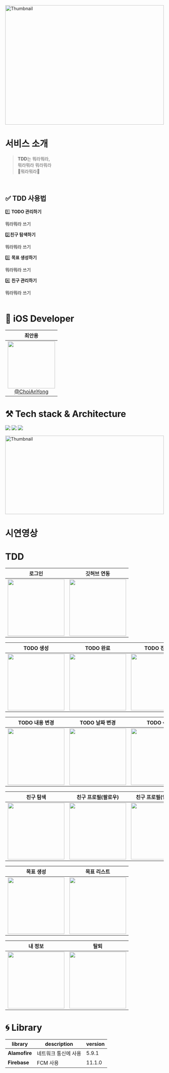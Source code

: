 <img src="https://github.com/user-attachments/assets/056a63f2-b755-4255-92c9-c96cc19a5a13" width="100%" height="380" alt="Thumbnail" />

# 서비스 소개

>**TDD**는 뭐라뭐라, <br>
>뭐라뭐라
>뭐라뭐라 <br>
>🌟뭐라뭐라🌟


<br>

## ✅ **TDD 사용법**

1️⃣ **TODO 관리하기**

뭐라뭐라 쓰기

2️⃣**친구 탐색하기**

뭐라뭐라 쓰기

3️⃣ **목표 생성하기**

뭐라뭐라 쓰기

4️⃣ **친구 관리하기**

뭐라뭐라 쓰기
<br>
<br>

# **🍎 iOS Developer**
<div align="center">
  
| **최안용** |
| :------: | 
| [<img src="https://github.com/user-attachments/assets/92c00ebf-d82d-408a-88d0-1f3f0e612f71" height=150 width=150> <br/> @ChoiAnYong](https://github.com/ChoiAnYong) |

</div>

# **⚒️** Tech stack & Architecture
<img src="https://img.shields.io/badge/SwiftUI-2C68B5?&style=flat-square&logo=Swift&logoColor=white"/> <img src="https://img.shields.io/badge/Xcode_16-147EFB?style=flat-square&logo=Xcode&logoColor=white"/> <img src="https://img.shields.io/badge/Combine-FF3E00?style=flat-square&logo=Swift&logoColor=white"/>

<img src="https://github.com/user-attachments/assets/dae6a804-80a1-42a4-b382-b30680fecb10" width="100%" height="250" alt="Thumbnail"/>

# 시연영상 
# TDD
| 로그인 | 깃허브 연동 |
|:-:|:-:|
| <img src="" width="180"/> | <img src="" width="180"/> |

| TODO 생성 | TODO 완료 | TODO 진행중 |
|:-:|:-:|:-:|
| <img src="" width="180"/> | <img src="" width="180"/> | <img src="" width="180"/> |

| TODO 내용 변경 | TODO 날짜 변경 | TODO 삭제 |
|:-:|:-:|:-:|
| <img src="" width="180"/> | <img src="" width="180"/> | <img src="" width="180"/> | 

| 친구 탐색 | 친구 프로필(팔로우) | 친구 프로필(언팔로우) |  
|:-:|:-:|:-:|
| <img src="" width="180"/> | <img src="" width="180"/> | <img src="" width="180"/> | 

| 목표 생성 | 목표 리스트 |   
|:-:|:-:|
| <img src="" width="180"/> | <img src="" width="180"/> |

| 내 정보 | 탈퇴 |   
|:-:|:-:|
| <img src="" width="180"/> | <img src="" width="180"/> |

# **🌀 Library**

| library | description | version |
| --- | --- | --- |
| **Alamofire** | 네트워크 통신에 사용 | 5.9.1 |
| **Firebase** | FCM 사용 | 11.1.0 |

